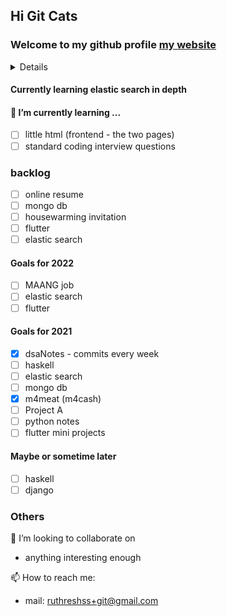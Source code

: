 ## Hi Git Cats
### Welcome to my github profile [my website](https://ruthresh.in)

<details>
I am Ruthresh Kumar, working as a Software engineer at MMM, Bangalore
<img src="https://octodex.github.com/images/manufacturetocat.png" width="500" height="500">
</details>

#### Currently learning elastic search in depth

#### 🌱 I’m currently learning ...
  - [ ] little html (frontend - the two pages) 
  - [ ] standard coding interview questions

### backlog
  - [ ] online resume 
  - [ ] mongo db
  - [ ] housewarming invitation
  - [ ] flutter
  - [ ] elastic search

#### Goals for 2022
- [ ] MAANG job
- [ ] elastic search
- [ ] flutter

#### Goals for 2021
- [x] dsaNotes - commits every week
- [ ] haskell
- [ ] elastic search
- [ ] mongo db
- [x] m4meat (m4cash)
- [ ] Project A
- [ ] python notes
- [ ] flutter mini projects

#### Maybe or sometime later
- [ ] haskell
- [ ] django

### Others
👯 I’m looking to collaborate on
-   anything interesting enough

📫 How to reach me: 
-   mail: ruthreshss+git@gmail.com
